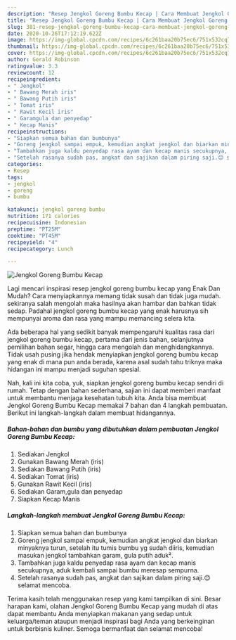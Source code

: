 ```yaml
---
description: "Resep Jengkol Goreng Bumbu Kecap | Cara Membuat Jengkol Goreng Bumbu Kecap Yang Sempurna"
title: "Resep Jengkol Goreng Bumbu Kecap | Cara Membuat Jengkol Goreng Bumbu Kecap Yang Sempurna"
slug: 381-resep-jengkol-goreng-bumbu-kecap-cara-membuat-jengkol-goreng-bumbu-kecap-yang-sempurna
date: 2020-10-26T17:12:19.622Z
image: https://img-global.cpcdn.com/recipes/6c261baa20b75ec6/751x532cq70/jengkol-goreng-bumbu-kecap-foto-resep-utama.jpg
thumbnail: https://img-global.cpcdn.com/recipes/6c261baa20b75ec6/751x532cq70/jengkol-goreng-bumbu-kecap-foto-resep-utama.jpg
cover: https://img-global.cpcdn.com/recipes/6c261baa20b75ec6/751x532cq70/jengkol-goreng-bumbu-kecap-foto-resep-utama.jpg
author: Gerald Robinson
ratingvalue: 3.3
reviewcount: 12
recipeingredient:
- " Jengkol"
- " Bawang Merah iris"
- " Bawang Putih iris"
- " Tomat iris"
- " Rawit Kecil iris"
- " Garamgula dan penyedap"
- " Kecap Manis"
recipeinstructions:
- "Siapkan semua bahan dan bumbunya"
- "Goreng jengkol sampai empuk, kemudian angkat jengkol dan biarkan minyaknya turun, setelah itu tumis bumbu yg sudah diiris, kemudian masukan jengkol tambahkan garam, gula putih aduk²."
- "Tambahkan juga kaldu penyedap rasa ayam dan kecap manis secukupnya, aduk kembali sampai bumbu meresap sempurna."
- "Setelah rasanya sudah pas, angkat dan sajikan dalam piring saji.😊 selamat mencoba."
categories:
- Resep
tags:
- jengkol
- goreng
- bumbu

katakunci: jengkol goreng bumbu 
nutrition: 171 calories
recipecuisine: Indonesian
preptime: "PT25M"
cooktime: "PT45M"
recipeyield: "4"
recipecategory: Lunch

---
```



![Jengkol Goreng Bumbu Kecap](https://img-global.cpcdn.com/recipes/6c261baa20b75ec6/751x532cq70/jengkol-goreng-bumbu-kecap-foto-resep-utama.jpg)

Lagi mencari inspirasi resep jengkol goreng bumbu kecap yang Enak Dan Mudah? Cara menyiapkannya memang tidak susah dan tidak juga mudah. sekiranya salah mengolah maka hasilnya akan hambar dan bahkan tidak sedap. Padahal jengkol goreng bumbu kecap yang enak harusnya sih mempunyai aroma dan rasa yang mampu memancing selera kita.

Ada beberapa hal yang sedikit banyak mempengaruhi kualitas rasa dari jengkol goreng bumbu kecap, pertama dari jenis bahan, selanjutnya pemilihan bahan segar, hingga cara mengolah dan menghidangkannya. Tidak usah pusing jika hendak menyiapkan jengkol goreng bumbu kecap yang enak di mana pun anda berada, karena asal sudah tahu triknya maka hidangan ini mampu menjadi suguhan spesial.




Nah, kali ini kita coba, yuk, siapkan jengkol goreng bumbu kecap sendiri di rumah. Tetap dengan bahan sederhana, sajian ini dapat memberi manfaat untuk membantu menjaga kesehatan tubuh kita. Anda bisa membuat Jengkol Goreng Bumbu Kecap memakai 7 bahan dan 4 langkah pembuatan. Berikut ini langkah-langkah dalam membuat hidangannya.

<!--inarticleads1-->

##### Bahan-bahan dan bumbu yang dibutuhkan dalam pembuatan Jengkol Goreng Bumbu Kecap:

1. Sediakan  Jengkol
1. Gunakan  Bawang Merah (iris)
1. Sediakan  Bawang Putih (iris)
1. Sediakan  Tomat (iris)
1. Gunakan  Rawit Kecil (iris)
1. Sediakan  Garam,gula dan penyedap
1. Siapkan  Kecap Manis




<!--inarticleads2-->

##### Langkah-langkah membuat Jengkol Goreng Bumbu Kecap:

1. Siapkan semua bahan dan bumbunya
1. Goreng jengkol sampai empuk, kemudian angkat jengkol dan biarkan minyaknya turun, setelah itu tumis bumbu yg sudah diiris, kemudian masukan jengkol tambahkan garam, gula putih aduk².
1. Tambahkan juga kaldu penyedap rasa ayam dan kecap manis secukupnya, aduk kembali sampai bumbu meresap sempurna.
1. Setelah rasanya sudah pas, angkat dan sajikan dalam piring saji.😊 selamat mencoba.




Terima kasih telah menggunakan resep yang kami tampilkan di sini. Besar harapan kami, olahan Jengkol Goreng Bumbu Kecap yang mudah di atas dapat membantu Anda menyiapkan makanan yang sedap untuk keluarga/teman ataupun menjadi inspirasi bagi Anda yang berkeinginan untuk berbisnis kuliner. Semoga bermanfaat dan selamat mencoba!

